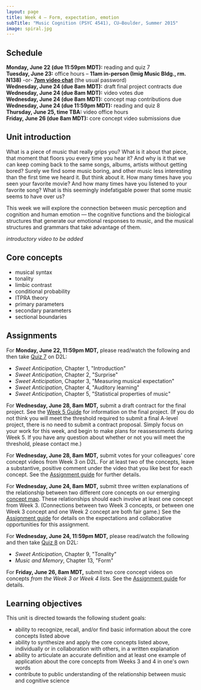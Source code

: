 ```yaml
---
layout: page
title: Week 4 – Form, expectation, emotion
subTitle: "Music Cognition (PSYC 4541), CU–Boulder, Summer 2015"
image: spiral.jpg
---
```


## Schedule

**Monday, June 22 (due 11:59pm MDT):** reading and quiz 7  
**Tuesday, June 23:** office hours – **11am in-person (Imig Music Bldg., rm. N138)** -or- **[7pm video chat](https://cuboulder.zoom.us/j/850567644)** (the usual password)  
**Wednesday, June 24 (due 8am MDT):** draft final project contracts due  
**Wednesday, June 24 (due 8am MDT):** video votes due  
**Wednesday, June 24 (due 8am MDT):** concept map contributions due  
**Wednesday, June 24 (due 11:59pm MDT):** reading and quiz 8  
**Thursday, June 25, time TBA:** video office hours  
**Friday, June 26 (due 8am MDT):** core concept video submissions due


## Unit introduction

What is a piece of music that really grips you? What is it about that piece, that moment that floors you every time you hear it? And why is it that we can keep coming back to the same songs, albums, artists without getting bored? Surely we find some music boring, and other music less interesting than the first time we heard it. But think about it. How many times have you seen your favorite movie? And how many times have you listened to your favorite song? What is this seemingly indefatigable power that some music seems to have over us?

This week we will explore the connection between music perception and cognition and human emotion — the cognitive functions and the biological structures that generate our emotional responses to music, and the musical structures and grammars that take advantage of them.

*introductory video to be added*


## Core concepts

- musical syntax  
- tonality  
- limbic contrast  
- conditional probability  
- ITPRA theory  
- primary parameters  
- secondary parameters  
- sectional boundaries

## Assignments

For **Monday, June 22, 11:59pm MDT,** please read/watch the following and then take [Quiz 7](/quiz7/) on D2L:

- *Sweet Anticipation*, Chapter 1, "Introduction"  
- *Sweet Anticipation*, Chapter 2, "Surprise"  
- *Sweet Anticipation*, Chapter 3, "Measuring musical expectation"  
- *Sweet Anticipation*, Chapter 4, "Auditory learning"  
- *Sweet Anticipation*, Chapter 5, "Statistical properties of music"  

For **Wednesday, June 28, 8am MDT,** submit a draft contract for the final project. See the [Week 5 Guide](/week5/) for information on the final project. (If you do not think you will meet the threshold required to submit a final A-level project, there is no need to submit a contract proposal. Simply focus on your work for this week, and begin to make plans for reassessments during Week 5. If you have any question about whether or not you will meet the threshold, please contact me.)

For **Wednesday, June 28, 8am MDT,** submit votes for your colleagues' core concept videos from Week 3 on D2L. For at least two of the concepts, leave a substantive, positive comment under the video that you like best for each concept. See the [Assignment guide](/assessments/) for further details.

For **Wednesday, June 24, 8am MDT,** submit three written explanations of the relationship between two different core concepts on our emerging [concept map](https://prezi.com/ntsoqg1f9m7i/music-cognition/). These relationships should each involve at least one concept from Week 3. (Connections between two Week 3 concepts, or between one Week 3 concept and one Week 2 concept are both fair game.) See the [Assignment guide](/assessments/) for details on the expectations and collaborative opportunities for this assignment.

For **Wednesday, June 24, 11:59pm MDT,** please read/watch the following and then take [Quiz 8](/quiz8/) on D2L:

- *Sweet Anticipation*, Chapter 9, "Tonality"  
- *Music and Memory*, Chapter 13, "Form"  

For **Friday, June 26, 8am MDT,** submit two core concept videos on concepts *from the Week 3 or Week 4 lists.* See the [Assignment guide](/assessments/) for details.

## Learning objectives

This unit is directed towards the following student goals:

- ability to recognize, recall, and/or find basic information about the core concepts listed above  
- ability to synthesize and apply the core concepts listed above, individually or in collaboration with others, in a written explanation  
- ability to articulate an accurate definition and at least one example of application about the core concepts from Weeks 3 and 4 in one's own words  
- contribute to public understanding of the relationship between music and cognitive science  
